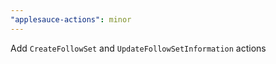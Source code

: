 ```yaml
---
"applesauce-actions": minor
---
```


Add `CreateFollowSet` and `UpdateFollowSetInformation` actions
